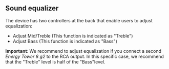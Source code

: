 ## Sound equalizer

The device has two controllers at the back that enable users to adjust equalization:

* Adjust Mid/Treble (This function is indicated as "Treble")
* Adjust Bass (This function is indicated as "Bass")

**Important**: We recommend to adjust equalization if you connect a second *Energy Tower 8 g2* to the RCA output. In this specific case, we recommend that the "Treble" level is half of the "Bass"level.

